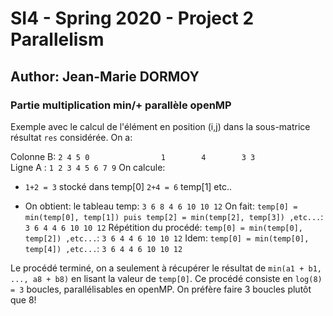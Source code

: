 # SI4 - Spring 2020 - Project 2 Parallelism
## Author:	Jean-Marie DORMOY


### Partie multiplication min/+ parallèle openMP

Exemple avec le calcul de l'élément en position (i,j) dans la sous-matrice résultat ```res```
considérée. On a:

Colonne B:	```2
			4
			5
			0				
			1		
			4		
			3
			3```\
Ligne A : ```1 2 3 4 5 6 7 9```
On calcule:
- ```1+2 = 3```	stocké dans temp[0]
		   ```2+4 = 6```		        temp[1]
		   etc..

- On obtient: le tableau temp:
```3 6 8 4 6 10 10 12```
On fait: ```temp[0] = min(temp[0], temp[1]) puis temp[2] = min(temp[2], temp[3]) ,etc...```:
```3 6 4 4 6 10 10 12```
Répétition du procédé: ```temp[0] = min(temp[0], temp[2]) ,etc...```:
```3 6 4 4 6 10 10 12```
Idem: ```temp[0] = min(temp[0], temp[4]) ,etc...```:
```3 6 4 4 6 10 10 12```

Le procédé terminé, on a seulement à récupérer le résultat de ```min(a1 + b1, ..., a8 + b8)``` en lisant
la valeur de ```temp[0]```. Ce procédé consiste en ```log(8) = 3``` boucles, parallélisables en openMP. On
préfère faire 3 boucles plutôt que 8!

